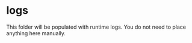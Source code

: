 # logs

This folder will be populated with runtime logs. You do not need to place anything here manually.
